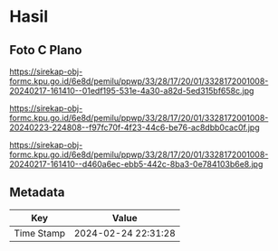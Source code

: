 # Hasil

## Foto C Plano

https://sirekap-obj-formc.kpu.go.id/6e8d/pemilu/ppwp/33/28/17/20/01/3328172001008-20240217-161410--01edf195-531e-4a30-a82d-5ed315bf658c.jpg

https://sirekap-obj-formc.kpu.go.id/6e8d/pemilu/ppwp/33/28/17/20/01/3328172001008-20240223-224808--f97fc70f-4f23-44c6-be76-ac8dbb0cac0f.jpg

https://sirekap-obj-formc.kpu.go.id/6e8d/pemilu/ppwp/33/28/17/20/01/3328172001008-20240217-161410--d460a6ec-ebb5-442c-8ba3-0e784103b6e8.jpg


## Metadata

| Key        | Value               |
| ---------- | ------------------- |
| Time Stamp | 2024-02-24 22:31:28 |



